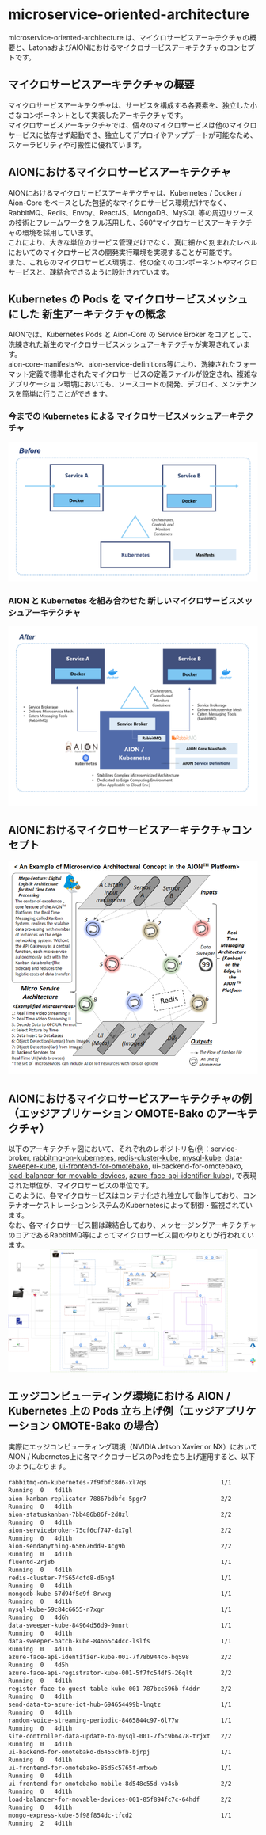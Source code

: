 # microservice-oriented-architecture  
microservice-oriented-architecture は、マイクロサービスアーキテクチャの概要と、LatonaおよびAIONにおけるマイクロサービスアーキテクチャのコンセプトです。

## マイクロサービスアーキテクチャの概要  
マイクロサービスアーキテクチャは、サービスを構成する各要素を、独立した小さなコンポーネントとして実装したアーキテクチャです。    
マイクロサービスアーキテクチャでは、個々のマイクロサービスは他のマイクロサービスに依存せず起動でき、独立してデプロイやアップデートが可能なため、スケーラビリティや可搬性に優れています。   

## AIONにおけるマイクロサービスアーキテクチャ  
AIONにおけるマイクロサービスアーキテクチャは、Kubernetes / Docker / Aion-Core をベースとした包括的なマイクロサービス環境だけでなく、RabbitMQ、Redis、Envoy、ReactJS、MongoDB、MySQL 等の周辺リソースの技術とフレームワークをフル活用した、360°マイクロサービスアーキテクチャの環境を採用しています。   
これにより、大きな単位のサービス管理だけでなく、真に細かく刻まれたレベルにおいてのマイクロサービスの開発実行環境を実現することが可能です。  
また、これらのマイクロサービス環境は、他の全てのコンポーネントやマイクロサービスと、疎結合できるように設計されています。  

## Kubernetes の Pods を マイクロサービスメッシュにした 新生アーキテクチャの概念 
AIONでは、Kubernetes Pods と Aion-Core の Service Broker をコアとして、洗練された新生のマイクロサービスメッシュアーキテクチャが実現されています。    
aion-core-manifestsや、aion-service-definitions等により、洗練されたフォーマット定義で標準化されたマイクロサービスの定義ファイルが設定され、複雑なアプリケーション環境においても、ソースコードの開発、デプロイ、メンテナンスを簡単に行うことができます。

### 今までの Kubernetes による マイクロサービスメッシュアーキテクチャ
![K8s](docs/k8s_before.png)   
### AION と Kubernetes を組み合わせた 新しいマイクロサービスメッシュアーキテクチャ
![k8s](docs/k8s_after.png)  

## AIONにおけるマイクロサービスアーキテクチャコンセプト   
![マイクロサービスアーキテクチャ](docs/microservice_architectural_concept_AION.png)    

## AIONにおけるマイクロサービスアーキテクチャの例（エッジアプリケーション OMOTE-Bako のアーキテクチャ） 
以下のアーキテクチャ図において、それぞれのレポジトリ名(例：service-broker, [rabbitmq-on-kubernetes](https://github.com/latonaio/rabbitmq-on-kubernetes), [redis-cluster-kube](https://github.com/latonaio/redis-cluster-kube), [mysql-kube](https://github.com/latonaio/mysql-kube), [data-sweeper-kube](https://github.com/latonaio/data-sweeper-kube), [ui-frontend-for-omotebako](https://github.com/latonaio/ui-frontend-for-omotebako), ui-backend-for-omotebako, [load-balancer-for-movable-devices](https://github.com/latonaio/load-balancer-for-movable-devices), [azure-face-api-identifier-kube](https://github.com/latonaio/azure-face-api-identifier-kube)), で表現された単位が、マイクロサービスの単位です。  
このように、各マイクロサービスはコンテナ化され独立して動作しており、コンテナオーケストレーションシステムのKubernetesによって制御・監視されています。  
なお、各マイクロサービス間は疎結合しており、メッセージングアーキテクチャのコアであるRabbitMQ等によってマイクロサービス間のやりとりが行われています。
![マイクロサービスアーキテクチャ](docs/omotebako_architecture_20211016.drawio.png)   

## エッジコンピューティング環境における AION / Kubernetes 上の Pods 立ち上げ例（エッジアプリケーション OMOTE-Bako の場合） 
実際にエッジコンピューティング環境（NVIDIA Jetson Xavier or NX）において AION / Kubernetes上に各マイクロサービスのPodを立ち上げ運用すると、以下のようになります。
```
rabbitmq-on-kubernetes-7f9fbfc8d6-xl7qs                     1/1   Running  0   4d11h
aion-kanban-replicator-78867bdbfc-5pgr7          　　　      2/2   Running  0   4d11h
aion-statuskanban-7bb486b86f-2d8zl                          2/2   Running  0   4d11h
aion-servicebroker-75cf6cf747-dx7gl                         2/2   Running  0   4d11h
aion-sendanything-656676dd9-4cg9b                           2/2   Running  0   4d11h
fluentd-2rj8b                                               1/1   Running  0   4d11h
redis-cluster-7f5654dfd8-d6ng4                              1/1   Running  0   4d11h
mongodb-kube-67d94f5d9f-8rwxg                               1/1   Running  0   4d11h
mysql-kube-59c84c6655-n7xgr                                 1/1   Running  0   4d6h
data-sweeper-kube-84964d56d9-9mnrt                          1/1   Running  0   4d11h
data-sweeper-batch-kube-84665c4dcc-lslfs                    1/1   Running  0   4d11h
azure-face-api-identifier-kube-001-7f78b944c6-bq598         2/2   Running  0   4d5h
azure-face-api-registrator-kube-001-5f7fc54df5-26qlt        2/2   Running  0   4d11h
register-face-to-guest-table-kube-001-787bcc596b-f4ddr      2/2   Running  0   4d11h
send-data-to-azure-iot-hub-694654499b-lnqtz                 1/1   Running  0   4d11h
random-voice-streaming-periodic-8465844c97-6l77w            1/1   Running  0   4d11h
site-controller-data-update-to-mysql-001-7f5c9b6478-trjxt   2/2   Running  0   4d11h
ui-backend-for-omotebako-d6455cbfb-bjrpj                    1/1   Running  0   4d11h
ui-frontend-for-omotebako-85d5c5765f-mfxwb                  1/1   Running  0   4d11h
ui-frontend-for-omotebako-mobile-8d548c55d-vb4sb            2/2   Running  0   4d11h
load-balancer-for-movable-devices-001-85f894fc7c-64hdf      2/2   Running  0   4d11h
mongo-express-kube-5f98f854dc-tfcd2                         1/1   Running  2   4d11h
```